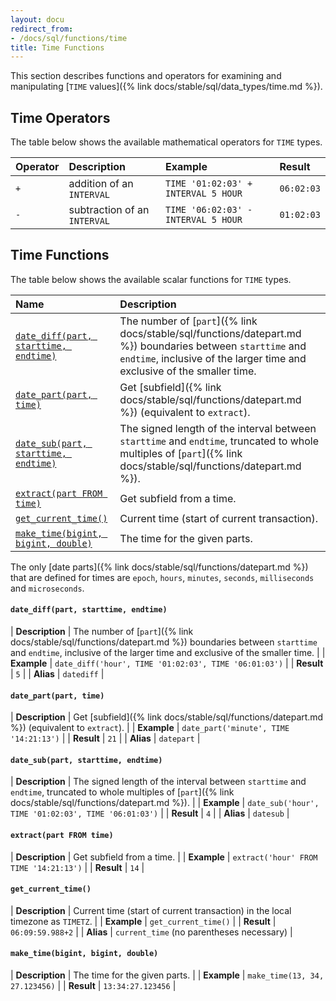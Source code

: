 ```yaml
---
layout: docu
redirect_from:
- /docs/sql/functions/time
title: Time Functions
---
```


<!-- markdownlint-disable MD001 -->

This section describes functions and operators for examining and manipulating [`TIME` values]({% link docs/stable/sql/data_types/time.md %}).

## Time Operators

The table below shows the available mathematical operators for `TIME` types.

| Operator | Description | Example | Result |
|:-|:---|:----|:--|
| `+` | addition of an `INTERVAL` | `TIME '01:02:03' + INTERVAL 5 HOUR` | `06:02:03` |
| `-` | subtraction of an `INTERVAL` | `TIME '06:02:03' - INTERVAL 5 HOUR` | `01:02:03` |

## Time Functions

The table below shows the available scalar functions for `TIME` types.

| Name | Description |
|:--|:-------|
| [`date_diff(part, starttime, endtime)`](#date_diffpart-starttime-endtime) | The number of [`part`]({% link docs/stable/sql/functions/datepart.md %}) boundaries between `starttime` and `endtime`, inclusive of the larger time and exclusive of the smaller time. |
| [`date_part(part, time)`](#date_partpart-time) | Get [subfield]({% link docs/stable/sql/functions/datepart.md %}) (equivalent to `extract`). |
| [`date_sub(part, starttime, endtime)`](#date_subpart-starttime-endtime) | The signed length of the interval between `starttime` and `endtime`, truncated to whole multiples of [`part`]({% link docs/stable/sql/functions/datepart.md %}). |
| [`extract(part FROM time)`](#extractpart-from-time) | Get subfield from a time. |
| [`get_current_time()`](#get_current_time) | Current time (start of current transaction). |
| [`make_time(bigint, bigint, double)`](#make_timebigint-bigint-double) | The time for the given parts. |

The only [date parts]({% link docs/stable/sql/functions/datepart.md %}) that are defined for times are `epoch`, `hours`, `minutes`, `seconds`, `milliseconds` and `microseconds`.

#### `date_diff(part, starttime, endtime)`

<div class="nostroke_table"></div>

| **Description** | The number of [`part`]({% link docs/stable/sql/functions/datepart.md %}) boundaries between `starttime` and `endtime`, inclusive of the larger time and exclusive of the smaller time. |
| **Example** | `date_diff('hour', TIME '01:02:03', TIME '06:01:03')` |
| **Result** | `5` |
| **Alias** | `datediff` |

#### `date_part(part, time)`

<div class="nostroke_table"></div>

| **Description** | Get [subfield]({% link docs/stable/sql/functions/datepart.md %}) (equivalent to `extract`). |
| **Example** | `date_part('minute', TIME '14:21:13')` |
| **Result** | `21` |
| **Alias** | `datepart` |

#### `date_sub(part, starttime, endtime)`

<div class="nostroke_table"></div>

| **Description** | The signed length of the interval between `starttime` and `endtime`, truncated to whole multiples of [`part`]({% link docs/stable/sql/functions/datepart.md %}). |
| **Example** | `date_sub('hour', TIME '01:02:03', TIME '06:01:03')` |
| **Result** | `4` |
| **Alias** | `datesub` |

#### `extract(part FROM time)`

<div class="nostroke_table"></div>

| **Description** | Get subfield from a time. |
| **Example** | `extract('hour' FROM TIME '14:21:13')` |
| **Result** | `14` |

#### `get_current_time()`

<div class="nostroke_table"></div>

| **Description** | Current time (start of current transaction) in the local timezone as `TIMETZ`. |
| **Example** | `get_current_time()` |
| **Result** | `06:09:59.988+2` |
| **Alias** | `current_time` (no parentheses necessary) |

#### `make_time(bigint, bigint, double)`

<div class="nostroke_table"></div>

| **Description** | The time for the given parts. |
| **Example** | `make_time(13, 34, 27.123456)` |
| **Result** | `13:34:27.123456` |
